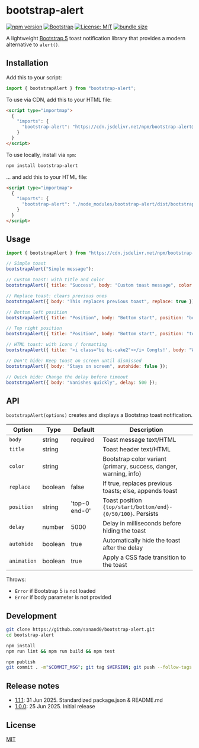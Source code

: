 # bootstrap-alert

[![npm version](https://img.shields.io/npm/v/bootstrap-alert.svg)](https://www.npmjs.com/package/bootstrap-alert)
[![Bootstrap](https://img.shields.io/badge/Framework-Bootstrap%205-7952b3)](https://getbootstrap.com/)
[![License: MIT](https://img.shields.io/badge/License-MIT-yellow.svg)](https://opensource.org/licenses/MIT)
[![bundle size](https://img.shields.io/bundlephobia/minzip/bootstrap-alert)](https://bundlephobia.com/package/bootstrap-alert)

A lightweight [Bootstrap 5](https://getbootstrap.com/docs/5.3/) toast notification library that provides a modern alternative to `alert()`.

## Installation

Add this to your script:

```js
import { bootstrapAlert } from "bootstrap-alert";
```

To use via CDN, add this to your HTML file:

```html
<script type="importmap">
  {
    "imports": {
      "bootstrap-alert": "https://cdn.jsdelivr.net/npm/bootstrap-alert@1"
    }
  }
</script>
```

To use locally, install via `npm`:

```bash
npm install bootstrap-alert
```

... and add this to your HTML file:

```html
<script type="importmap">
  {
    "imports": {
      "bootstrap-alert": "./node_modules/bootstrap-alert/dist/bootstrap-alert.js"
    }
  }
</script>
```

## Usage

```js
import { bootstrapAlert } from "https://cdn.jsdelivr.net/npm/bootstrap-alert@1";

// Simple toast
bootstrapAlert("Simple message");

// Custom toast: with title and color
bootstrapAlert({ title: "Success", body: "Custom toast message", color: "success" });

// Replace toast: clears previous ones
bootstrapAlert({ body: "This replaces previous toast", replace: true });

// Bottom left position
bootstrapAlert({ title: "Position", body: "Bottom start", position: "bottom-0 start-0" });

// Top right position
bootstrapAlert({ title: "Position", body: "Bottom start", position: "top-0 end-0" });

// HTML toast: with icons / formatting
bootstrapAlert({ title: '<i class="bi bi-cake2"></i> Congts!', body: "Well <u>done</u>!" });

// Don't hide: Keep toast on screen until dismissed
bootstrapAlert({ body: "Stays on screen", autohide: false });

// Quick hide: Change the delay before timeout
bootstrapAlert({ body: "Vanishes quickly", delay: 500 });
```

[](bootstrap-alert.html ":include")

## API

`bootstrapAlert(options)` creates and displays a Bootstrap toast notification.

| Option      | Type    | Default       | Description                                                       |
| ----------- | ------- | ------------- | ----------------------------------------------------------------- |
| `body`      | string  | required      | Toast message text/HTML                                           |
| `title`     | string  |               | Toast header text/HTML                                            |
| `color`     | string  |               | Bootstrap color variant (primary, success, danger, warning, info) |
| `replace`   | boolean | false         | If true, replaces previous toasts; else, appends toast            |
| `position`  | string  | 'top-0 end-0' | Toast position `{top/start/bottom/end}-{0/50/100}`. Persists      |
| `delay`     | number  | 5000          | Delay in milliseconds before hiding the toast                     |
| `autohide`  | boolean | true          | Automatically hide the toast after the delay                      |
| `animation` | boolean | true          | Apply a CSS fade transition to the toast                          |

Throws:

- `Error` if Bootstrap 5 is not loaded
- `Error` if body parameter is not provided

## Development

```bash
git clone https://github.com/sanand0/bootstrap-alert.git
cd bootstrap-alert

npm install
npm run lint && npm run build && npm test

npm publish
git commit . -m"$COMMIT_MSG"; git tag $VERSION; git push --follow-tags
```

## Release notes

- [1.1.1](https://npmjs.com/package/bootstrap-alert/v/1.1.1): 31 Jun 2025. Standardized package.json & README.md
- [1.0.0](https://npmjs.com/package/bootstrap-alert/v/1.0.0): 25 Jun 2025. Initial release

## License

[MIT](LICENSE)
